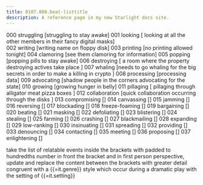 ```yaml
---
title: 0107.008.beat-listtitle
description: A reference page in my new Starlight docs site.
---
```

000 struggling [struggling to stay awake]
001 looking [ looking at all the other members in their fancy digital masks]  
002 writing [writing name on floppy disk]
003 printing [no printing allowed tonight]
004 clamoring [see them clamoring for information]
005 popping [popping pills to stay awake]
006 destroying [ a room where the property destroying actives take place ] 
007 whaling [needs to go whaling for the big secrets in order to make a killing in crypto ]
008 processing [processing data]
009 advocating [shadow people in the corners advocating for the state]
010 growing [growing hunger in belly] 
011 pillaging [ pillaging through alligator meat pizza boxes ] 
012 collaboration [quick collaboration occurring through the disks ]
013 compromising []
014 canvassing []
015 jamming []
016 reversing []
017 blockading []
018 freeze-foaming []
019 bargaining []
020 beating []
021 masking []
022 defoliating []
023 blistering []
024 stealing []
025 farming []
026 crashing []
027 blackmailing []
028 expanding []
029 low-ranking []
030 insinuating []
031 spreading []
032 providing []
033 denouncing []
034 contacting []
035 meeting []
036 proposing []
037 enlightening []

take the list of relatable events inside the brackets with padded to hundredths number in front the bracket 
and in first person perspective, update and replace the content between the brackets with greater detail congruent with a {{=it.genre}} style
which occur during a dramatic play with the setting of {{=it.setting}}



